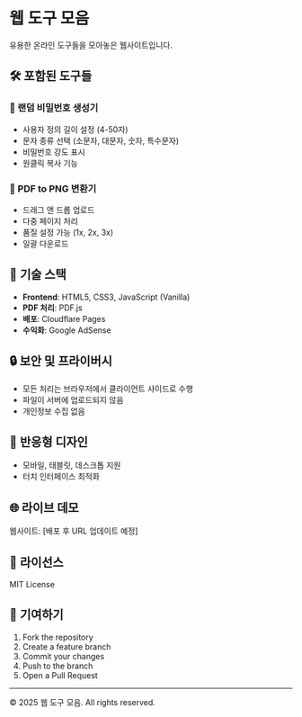 # 웹 도구 모음

유용한 온라인 도구들을 모아놓은 웹사이트입니다.

## 🛠️ 포함된 도구들

### 🔑 랜덤 비밀번호 생성기
- 사용자 정의 길이 설정 (4-50자)
- 문자 종류 선택 (소문자, 대문자, 숫자, 특수문자)
- 비밀번호 강도 표시
- 원클릭 복사 기능

### 📄 PDF to PNG 변환기
- 드래그 앤 드롭 업로드
- 다중 페이지 처리
- 품질 설정 가능 (1x, 2x, 3x)
- 일괄 다운로드

## 🚀 기술 스택

- **Frontend**: HTML5, CSS3, JavaScript (Vanilla)
- **PDF 처리**: PDF.js
- **배포**: Cloudflare Pages
- **수익화**: Google AdSense

## 🔒 보안 및 프라이버시

- 모든 처리는 브라우저에서 클라이언트 사이드로 수행
- 파일이 서버에 업로드되지 않음
- 개인정보 수집 없음

## 📱 반응형 디자인

- 모바일, 태블릿, 데스크톱 지원
- 터치 인터페이스 최적화

## 🌐 라이브 데모

웹사이트: [배포 후 URL 업데이트 예정]

## 📝 라이선스

MIT License

## 🤝 기여하기

1. Fork the repository
2. Create a feature branch
3. Commit your changes
4. Push to the branch
5. Open a Pull Request

---

© 2025 웹 도구 모음. All rights reserved.